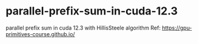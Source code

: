 # parallel-prefix-sum-in-cuda-12.3
parallel prefix sum in cuda 12.3 with HillisSteele algorithm
Ref: https://gpu-primitives-course.github.io/
